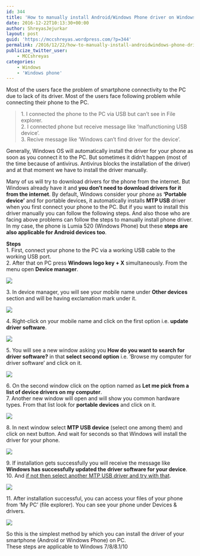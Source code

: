 ```yaml
---
id: 344
title: 'How to manually install Android/Windows Phone driver on Windows 7/8/8.1/10 PC'
date: 2016-12-22T10:13:30+00:00
author: ShreyasJejurkar
layout: post
guid: 'https://mccshreyas.wordpress.com/?p=344'
permalink: /2016/12/22/how-to-manually-install-androidwindows-phone-driver-on-windows-788-110-pc/
publicize_twitter_user:
    - MCCshreyas
categories:
    - Windows
    - 'Windows phone'
---
```


Most of the users face the problem of smartphone connectivity to the PC due to lack of its driver. Most of the users face following problem while connecting their phone to the PC.

> 1\. I connected the phone to the PC via USB but can’t see in File explorer.  
> 2\. I connected phone but receive message like ‘malfunctioning USB device’.  
> 3\. Recive message like ‘Windows can’t find driver for the device’.

Generally, Windows OS will automatically install the driver for your phone as soon as you connect it to the PC. But sometimes it didn’t happen (most of the time because of antivirus. Antivirus blocks the installation of the driver) and at that moment we have to install the driver manually.

Many of us will try to download drivers for the phone from the internet. But Windows already have it and **you don’t need to download drivers for it from the internet**. By default, Windows consider your phone as **‘Portable device’** and for portable devices, it automatically installs **MTP USB** driver when you first connect your phone to the PC. But if you want to install this driver manually you can follow the following steps. And also those who are facing above problems can follow the steps to manually install phone driver. In my case, the phone is Lumia 520 (Windows Phone) but these **steps are also applicable for Android devices too**.

**Steps**  
1\. First, connect your phone to the PC via a working USB cable to the working USB port.  
2\. After that on PC press **Windows logo key + X** simultaneously. From the menu open **Device manager**.

![](http://mccshreyas.files.wordpress.com/2016/12/savedpicture-20161221204457.png?w=700)

3\. In device manager, you will see your mobile name under **Other devices** section and will be having exclamation mark under it.

![](http://mccshreyas.files.wordpress.com/2016/12/savedpicture-20161221211334.png?w=700)

4\. Right-click on your mobile name and click on the first option i.e. **update driver software**.

![](http://mccshreyas.files.wordpress.com/2016/12/savedpicture-20161221211552.png?w=700)

5\. You will see a new window asking you **How do you want to search for driver software?** in that **select second option** i.e. ‘Browse my computer for driver software’ and click on it.

![](http://mccshreyas.files.wordpress.com/2016/12/savedpicture-20161221211753.png?w=700)

6\. On the second window click on the option named as **Let me pick from a list of device drivers on my computer**.  
7\. Another new window will open and will show you common hardware types. From that list look for **portable devices** and click on it.

![](http://mccshreyas.files.wordpress.com/2016/12/savedpicture-2016122215371.png?w=700)

8\. In next window select **MTP USB device** (select one among them) and click on next button. And wait for seconds so that Windows will install the driver for your phone.

![](http://mccshreyas.files.wordpress.com/2016/12/savedpicture-20161222153811.png?w=700)

9\. If installation gets successfully you will receive the message like **Windows has successfully updated the driver software for your device**.  
10\. And <u>if not then select another MTP USB driver and try with that</u>.

![](http://mccshreyas.files.wordpress.com/2016/12/savedpicture-20161222153928.png?w=700)

11\. After installation successful, you can access your files of your phone from ‘My PC’ (file explorer). You can see your phone under Devices &amp; drivers.

![](http://mccshreyas.files.wordpress.com/2016/12/savedpicture-20161222154030.png?w=700)

So this is the simplest method by which you can install the driver of your smartphone (Android or Windows Phone) on PC.  
These steps are applicable to Windows 7/8/8.1/10